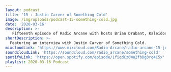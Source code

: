 ```yaml
---
layout: podcast
title: '15 : Justin Carver of Something Cold'
image: /img/uploads/podcast-15-something-cold.jpg
date: '2020-03-16'
description: >-
   Fifteenth episode of Radio Arcane with hosts Brian Drabant, Kaleidoscope, Sorrow Vomit and Motuvius Rex : Featuring interview of Justin Carver of Something Cold in Detroit at Art Sanctuary on February 28th, 2020 : Recorded and produced at the non-profit Art Sanctuary in Louisville, KY, Radio Arcane is a collective of Dark Music Specialists that host events, live music and dark arts entertainment.
shortDescription: >-
  Featuring an interview with Justin Carver of Something Cold.
mixcloudLink: 'https://www.mixcloud.com/Radio-Arcane/radio-arcane-15-justin-carver-of-something-cold'
soundcloudLink: 'https://soundcloud.com/radio_arcane/something-cold'
spotifyLink: 'https://open.spotify.com/episode/1fiqdCz6Wu2fbDg3rq4C5x'
playlist: 2020-03-16 Podcast
---
```

